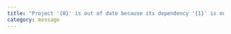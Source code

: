 ```yaml
---
title: "Project '{0}' is out of date because its dependency '{1}' is out of date"
category: message
---
```

